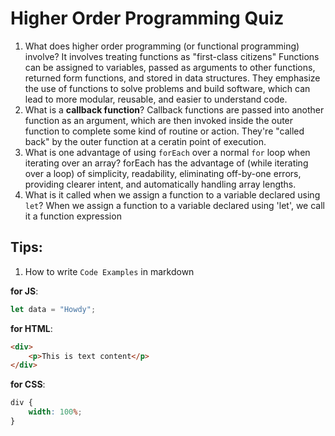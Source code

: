 # Higher Order Programming Quiz

1. What does higher order programming (or functional programming) involve?
   It involves treating functions as "first-class citizens"
   Functions can be assigned to variables, passed as arguments to other functions, returned form functions, and stored in data structures. They emphasize the use of functions to solve problems and build software, which can lead to more modular, reusable, and easier to understand code.
2. What is a **callback function**?
   Callback functions are passed into another function as an argument, which are then invoked inside the outer function to complete some kind of routine or action. They're "called back" by the outer function at a ceratin point of execution.
3. What is one advantage of using `forEach` over a normal `for` loop when iterating over an array?
   forEach has the advantage of (while iterating over a loop) of simplicity, readability, eliminating off-by-one errors, providing clearer intent, and automatically handling array lengths.
4. What is it called when we assign a function to a variable declared using `let`?
   When we assign a function to a variable declared using 'let', we call it a function expression

## Tips:

1. How to write `Code Examples` in markdown

**for JS**:

```javascript
let data = "Howdy";
```

**for HTML**:

```html
<div>
    <p>This is text content</p>
</div>
```

**for CSS**:

```css
div {
    width: 100%;
}
```
